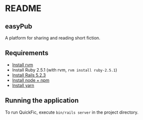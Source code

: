 # README

## easyPub
A platform for sharing and reading short fiction.

## Requirements

- [Install rvm](https://rvm.io/rvm/install)
- Install Ruby 2.5.1 (with rvm, `rvm install ruby-2.5.1`)
- [Install Rails 5.2.3](http://installrails.com)
- [Install node + npm](https://nodejs.org/en/download/)
- [Install yarn](https://yarnpkg.com/lang/en/docs/install/)

## Running the application

To run QuickFic, execute `bin/rails server` in the project directory. 
